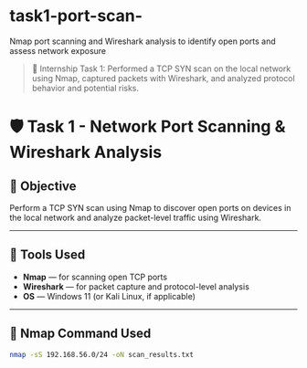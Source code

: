 # task1-port-scan-
Nmap port scanning and Wireshark analysis to identify open ports and assess network exposure 
> 🔐 Internship Task 1: Performed a TCP SYN scan on the local network using Nmap, captured packets with Wireshark, and analyzed protocol behavior and potential risks.
# 🛡️ Task 1 - Network Port Scanning & Wireshark Analysis

## 🎯 Objective
Perform a TCP SYN scan using Nmap to discover open ports on devices in the local network and analyze packet-level traffic using Wireshark.

---

## 🔧 Tools Used
- **Nmap** — for scanning open TCP ports
- **Wireshark** — for packet capture and protocol-level analysis
- **OS** — Windows 11 (or Kali Linux, if applicable)

---

## 📍 Nmap Command Used

```bash
nmap -sS 192.168.56.0/24 -oN scan_results.txt
